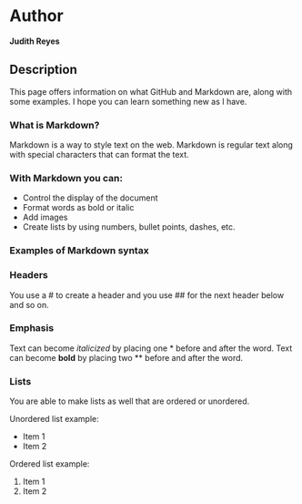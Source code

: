 # Author
**Judith Reyes** 

## Description
This page offers information on what GitHub and Markdown are, along with some examples. I hope you can learn something new as I have. 

### What is Markdown? 
Markdown is a way to style text on the web. Markdown is regular text along with special characters that can format the text. 

### With Markdown you can:
- Control the display of the document
- Format words as bold or italic
- Add images
- Create lists by using numbers, bullet points, dashes, etc.

### Examples of Markdown syntax
### Headers
You use a # to create a header and you use ## for the next header below and so on. 

### Emphasis
Text can become *italicized* by placing one * before and after the word. Text can become **bold** by placing two ** before and after the word. 

### Lists
You are able to make lists as well that are ordered or unordered. 

Unordered list example:
* Item 1
* Item 2

Ordered list example:
1. Item 1
2. Item 2


